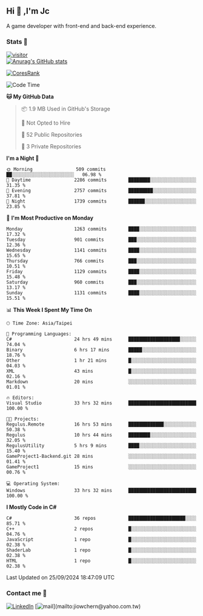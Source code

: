 ## Hi 👋 ,I'm Jc  

A game developer with front-end and back-end experience.  

### Stats  📝
[![visitor](https://visitor-badge.glitch.me/badge?page_id=jiowchern.jiowchern&style=flat-square&color=0088cc)](https://visitor-badge.glitch.me/badge?page_id=jiowchern.jiowchern&style=flat-square&color=0088cc)  
[![Anurag's GitHub stats](https://github-readme-stats.vercel.app/api?username=jiowchern&count_private=true&&show_icons=true)](https://github.com/anuraghazra/github-readme-stats)  
<!-- [![trophy](https://github-profile-trophy.vercel.app/?username=jiowchern)](https://github.com/ryo-ma/github-profile-trophy)   -->
[![CoresRank](https://cr-ss-service.azurewebsites.net/api/ScreenShot?widget=summary&username=jiowchern)](https://cr-ss-service.azurewebsites.net/api/ScreenShot?widget=summary&username=jiowchern)


<!--START_SECTION:waka-->
![Code Time](http://img.shields.io/badge/Code%20Time-1%2C179%20hrs%2028%20mins-blue)

**🐱 My GitHub Data** 

> 📦 1.9 MB Used in GitHub's Storage 
 > 
> 🚫 Not Opted to Hire
 > 
> 📜 52 Public Repositories 
 > 
> 🔑 3 Private Repositories 
 > 
**I'm a Night 🦉** 

```text
🌞 Morning                509 commits         ██░░░░░░░░░░░░░░░░░░░░░░░   06.98 % 
🌆 Daytime                2286 commits        ████████░░░░░░░░░░░░░░░░░   31.35 % 
🌃 Evening                2757 commits        █████████░░░░░░░░░░░░░░░░   37.81 % 
🌙 Night                  1739 commits        ██████░░░░░░░░░░░░░░░░░░░   23.85 % 
```
📅 **I'm Most Productive on Monday** 

```text
Monday                   1263 commits        ████░░░░░░░░░░░░░░░░░░░░░   17.32 % 
Tuesday                  901 commits         ███░░░░░░░░░░░░░░░░░░░░░░   12.36 % 
Wednesday                1141 commits        ████░░░░░░░░░░░░░░░░░░░░░   15.65 % 
Thursday                 766 commits         ███░░░░░░░░░░░░░░░░░░░░░░   10.51 % 
Friday                   1129 commits        ████░░░░░░░░░░░░░░░░░░░░░   15.48 % 
Saturday                 960 commits         ███░░░░░░░░░░░░░░░░░░░░░░   13.17 % 
Sunday                   1131 commits        ████░░░░░░░░░░░░░░░░░░░░░   15.51 % 
```


📊 **This Week I Spent My Time On** 

```text
🕑︎ Time Zone: Asia/Taipei

💬 Programming Languages: 
C#                       24 hrs 49 mins      ███████████████████░░░░░░   74.04 % 
Binary                   6 hrs 17 mins       █████░░░░░░░░░░░░░░░░░░░░   18.76 % 
Other                    1 hr 21 mins        █░░░░░░░░░░░░░░░░░░░░░░░░   04.03 % 
XML                      43 mins             █░░░░░░░░░░░░░░░░░░░░░░░░   02.16 % 
Markdown                 20 mins             ░░░░░░░░░░░░░░░░░░░░░░░░░   01.01 % 

🔥 Editors: 
Visual Studio            33 hrs 32 mins      █████████████████████████   100.00 % 

🐱‍💻 Projects: 
Regulus.Remote           16 hrs 53 mins      █████████████░░░░░░░░░░░░   50.38 % 
Regulus                  10 hrs 44 mins      ████████░░░░░░░░░░░░░░░░░   32.05 % 
RegulusUtility           5 hrs 9 mins        ████░░░░░░░░░░░░░░░░░░░░░   15.40 % 
GameProject1-Backend.git 28 mins             ░░░░░░░░░░░░░░░░░░░░░░░░░   01.41 % 
GameProject1             15 mins             ░░░░░░░░░░░░░░░░░░░░░░░░░   00.76 % 

💻 Operating System: 
Windows                  33 hrs 32 mins      █████████████████████████   100.00 % 
```

**I Mostly Code in C#** 

```text
C#                       36 repos            █████████████████████░░░░   85.71 % 
C++                      2 repos             █░░░░░░░░░░░░░░░░░░░░░░░░   04.76 % 
JavaScript               1 repo              █░░░░░░░░░░░░░░░░░░░░░░░░   02.38 % 
ShaderLab                1 repo              █░░░░░░░░░░░░░░░░░░░░░░░░   02.38 % 
HTML                     1 repo              █░░░░░░░░░░░░░░░░░░░░░░░░   02.38 % 
```




 Last Updated on 25/09/2024 18:47:09 UTC
<!--END_SECTION:waka-->



### Contact me 💬
[![LinkedIn](https://img.shields.io/badge/-JiowchernChen-0077B5?style==flat-square&logo=LinkedIn&logoColor=white)](https://www.linkedin.com/in/jiowchern-chen-4aaa90b7/) [![mail](https://img.shields.io/badge/-jiowchern%40yahoo.com.tw-blueviolet?style=flat-square&logo=yahoo!)](mailto:jiowchern@yahoo.com.tw)    

<!-- [![Linkedin Badge](https://img.shields.io/badge/-LinkedIn-blue?style=flat-square&logo=Linkedin&logoColor=white&link=https://www.linkedin.com/in/jiowchern-chen-4aaa90b7/)](https://www.linkedin.com/in/jiowchern-chen-4aaa90b7/) -->


<!--
**jiowchern/jiowchern** is a ✨ _special_ ✨ repository because its `README.md` (this file) appears on your GitHub profile.

Here are some ideas to get you started:

- 🔭 I’m currently working on ...
- 🌱 I’m currently learning ...
- 👯 I’m looking to collaborate on ...
- 🤔 I’m looking for help with ...
- 💬 Ask me about ...
- 📫 How to reach me: ...
- 😄 Pronouns: ...
- ⚡ Fun fact: ...
-->
